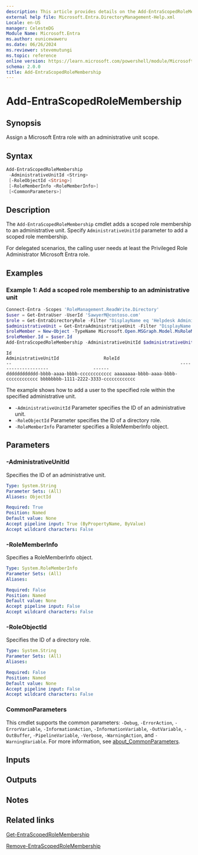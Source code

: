 ```yaml
---
description: This article provides details on the Add-EntraScopedRoleMembership command.
external help file: Microsoft.Entra.DirectoryManagement-Help.xml
Locale: en-US
manager: CelesteDG
Module Name: Microsoft.Entra
ms.author: eunicewaweru
ms.date: 06/26/2024
ms.reviewer: stevemutungi
ms.topic: reference
online version: https://learn.microsoft.com/powershell/module/Microsoft.Entra/Add-EntraScopedRoleMembership
schema: 2.0.0
title: Add-EntraScopedRoleMembership
---
```


# Add-EntraScopedRoleMembership

## Synopsis

Assign a Microsoft Entra role with an administrative unit scope.

## Syntax

```powershell
Add-EntraScopedRoleMembership
 -AdministrativeUnitId <String>
 [-RoleObjectId <String>]
 [-RoleMemberInfo <RoleMemberInfo>]
 [<CommonParameters>]
```

## Description

The `Add-EntraScopedRoleMembership` cmdlet adds a scoped role membership to an administrative unit. Specify `AdministrativeUnitId` parameter to add a scoped role membership.

For delegated scenarios, the calling user needs at least the Privileged Role Administrator Microsoft Entra role.

## Examples

### Example 1: Add a scoped role membership to an administrative unit

```powershell
Connect-Entra -Scopes 'RoleManagement.ReadWrite.Directory'
$user = Get-EntraUser -UserId 'SawyerM@contoso.com'
$role = Get-EntraDirectoryRole -Filter "DisplayName eq 'Helpdesk Administrator'" 
$administrativeUnit = Get-EntraAdministrativeUnit -Filter "DisplayName eq 'Pacific Administrative Unit'"
$roleMember = New-Object -TypeName Microsoft.Open.MSGraph.Model.MsRoleMemberInfo
$roleMember.Id = $user.Id
Add-EntraScopedRoleMembership -AdministrativeUnitId $administrativeUnit.Id -RoleObjectId $role.Id -RoleMemberInfo $roleMember
```

```Output
Id                                                                AdministrativeUnitId                 RoleId
--                                                                --------------------                 ------
dddddddddddd-bbbb-aaaa-bbbb-cccccccccccc aaaaaaaa-bbbb-aaaa-bbbb-cccccccccccc bbbbbbbb-1111-2222-3333-cccccccccccc
```

The example shows how to add a user to the specified role within the specified administrative unit.

- `-AdministrativeUnitId` Parameter specifies the ID of an administrative unit.
- `-RoleObjectId` Parameter specifies the ID of a directory role.
- `-RoleMemberInfo` Parameter specifies a RoleMemberInfo object.

## Parameters

### -AdministrativeUnitId

Specifies the ID of an administrative unit.

```yaml
Type: System.String
Parameter Sets: (All)
Aliases: ObjectId

Required: True
Position: Named
Default value: None
Accept pipeline input: True (ByPropertyName, ByValue)
Accept wildcard characters: False
```

### -RoleMemberInfo

Specifies a RoleMemberInfo object.

```yaml
Type: System.RoleMemberInfo
Parameter Sets: (All)
Aliases:

Required: False
Position: Named
Default value: None
Accept pipeline input: False
Accept wildcard characters: False
```

### -RoleObjectId

Specifies the ID of a directory role.

```yaml
Type: System.String
Parameter Sets: (All)
Aliases:

Required: False
Position: Named
Default value: None
Accept pipeline input: False
Accept wildcard characters: False
```

### CommonParameters

This cmdlet supports the common parameters: `-Debug`, `-ErrorAction`, `-ErrorVariable`, `-InformationAction`, `-InformationVariable`, `-OutVariable`, `-OutBuffer`, `-PipelineVariable`, `-Verbose`, `-WarningAction`, and `-WarningVariable`. For more information, see [about_CommonParameters](https://go.microsoft.com/fwlink/?LinkID=113216).

## Inputs

## Outputs

## Notes

## Related links

[Get-EntraScopedRoleMembership](Get-EntraScopedRoleMembership.md)

[Remove-EntraScopedRoleMembership](Remove-EntraScopedRoleMembership.md)
